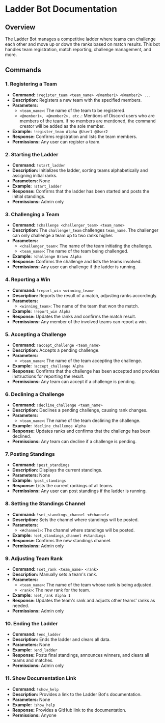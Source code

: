 # Ladder Bot Documentation

## Overview
The Ladder Bot manages a competitive ladder where teams can challenge each other and move up or down the ranks based on match results. This bot handles team registration, match reporting, challenge management, and more.

## Commands

### 1. Registering a Team
- **Command:** `!register_team <team_name> <@member1> <@member2> ...`
- **Description:** Registers a new team with the specified members.
- **Parameters:**
  - `<team_name>`: The name of the team to be registered.
  - `<@member1>, <@member2>, etc.`: Mentions of Discord users who are members of the team. If no members are mentioned, the command creator will be added as the sole member.
- **Example:** `!register_team Alpha @User1 @User2`
- **Response:** Confirms registration and lists the team members.
- **Permissions:** Any user can register a team.

### 2. Starting the Ladder
- **Command:** `!start_ladder`
- **Description:** Initializes the ladder, sorting teams alphabetically and assigning initial ranks.
- **Parameters:** None
- **Example:** `!start_ladder`
- **Response:** Confirms that the ladder has been started and posts the initial standings.
- **Permissions:** Admin only

### 3. Challenging a Team
- **Command:** `!challenge <challenger_team> <team_name>`
- **Description:** The `challenger_team` challenges `team_name`. The challenger can only challenge a team up to two ranks higher.
- **Parameters:**
  - `<challenger_team>`: The name of the team initiating the challenge.
  - `<team_name>`: The name of the team being challenged.
- **Example:** `!challenge Bravo Alpha`
- **Response:** Confirms the challenge and lists the teams involved.
- **Permissions:** Any user can challenge if the ladder is running.

### 4. Reporting a Win
- **Command:** `!report_win <winning_team>`
- **Description:** Reports the result of a match, adjusting ranks accordingly.
- **Parameters:**
  - `<winning_team>`: The name of the team that won the match.
- **Example:** `!report_win Alpha`
- **Response:** Updates the ranks and confirms the match result.
- **Permissions:** Any member of the involved teams can report a win.

### 5. Accepting a Challenge
- **Command:** `!accept_challenge <team_name>`
- **Description:** Accepts a pending challenge.
- **Parameters:**
  - `<team_name>`: The name of the team accepting the challenge.
- **Example:** `!accept_challenge Alpha`
- **Response:** Confirms that the challenge has been accepted and provides instructions for reporting the result.
- **Permissions:** Any team can accept if a challenge is pending.

### 6. Declining a Challenge
- **Command:** `!decline_challenge <team_name>`
- **Description:** Declines a pending challenge, causing rank changes.
- **Parameters:**
  - `<team_name>`: The name of the team declining the challenge.
- **Example:** `!decline_challenge Alpha`
- **Response:** Updates ranks and confirms that the challenge has been declined.
- **Permissions:** Any team can decline if a challenge is pending.

### 7. Posting Standings
- **Command:** `!post_standings`
- **Description:** Displays the current standings.
- **Parameters:** None
- **Example:** `!post_standings`
- **Response:** Lists the current rankings of all teams.
- **Permissions:** Any user can post standings if the ladder is running.

### 8. Setting the Standings Channel
- **Command:** `!set_standings_channel <#channel>`
- **Description:** Sets the channel where standings will be posted.
- **Parameters:**
  - `<#channel>`: The channel where standings will be posted.
- **Example:** `!set_standings_channel #standings`
- **Response:** Confirms the new standings channel.
- **Permissions:** Admin only

### 9. Adjusting Team Rank
- **Command:** `!set_rank <team_name> <rank>`
- **Description:** Manually sets a team's rank.
- **Parameters:**
  - `<team_name>`: The name of the team whose rank is being adjusted.
  - `<rank>`: The new rank for the team.
- **Example:** `!set_rank Alpha 1`
- **Response:** Updates the team's rank and adjusts other teams' ranks as needed.
- **Permissions:** Admin only

### 10. Ending the Ladder
- **Command:** `!end_ladder`
- **Description:** Ends the ladder and clears all data.
- **Parameters:** None
- **Example:** `!end_ladder`
- **Response:** Posts final standings, announces winners, and clears all teams and matches.
- **Permissions:** Admin only

### 11. Show Documentation Link
- **Command:** `!show_help`
- **Description:** Provides a link to the Ladder Bot's documentation.
- **Parameters:** None
- **Example:** `!show_help`
- **Response:** Provides a GitHub link to the documentation.
- **Permissions:** Anyone
